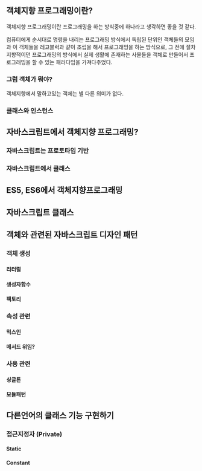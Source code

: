 ## 객체지향 프로그래밍이란?

객체지향 프로그래밍이란 프로그래밍을 하는 방식중에 하나라고 생각하면 좋을 것 같다. 

컴퓨터에게 순서대로 명령을 내리는 프로그래밍 방식에서 독립된 단위인 객체들의 모임과 이 객체들을 레고블럭과 같이 조립을 해서 프로그래밍을 하는 방식으로, 그 전에 절차 지향적이던 프로그래밍의 방식에서 실제 생활에 존재하는 사물들을 객체로 만들어서 프로그래밍을 할 수 있는 패러다임을 가져다주었다.

### 그럼 객체가 뭐야?

객체지향에서 말하고있는 객체는 별 다른 의미가 없다.





### 클래스와 인스턴스



## 자바스크립트에서 객체지향 프로그래밍?

### 자바스크립트는 프로토타입 기반

### 자바스크립트에서 클래스



## ES5, ES6에서 객체지향프로그래밍



## 자바스크립트 클래스





## 객체와 관련된 자바스크립트 디자인 패턴

### 객체 생성

#### 리터럴

#### 생성자함수

#### 팩토리



### 속성 관련

#### 믹스인

#### 메서드 위임?

#### 

### 사용 관련

#### 싱글톤

#### 모듈패턴



## 다른언어의 클래스 기능 구현하기

### 접근지정자 (Private)

#### Static

#### Constant

































